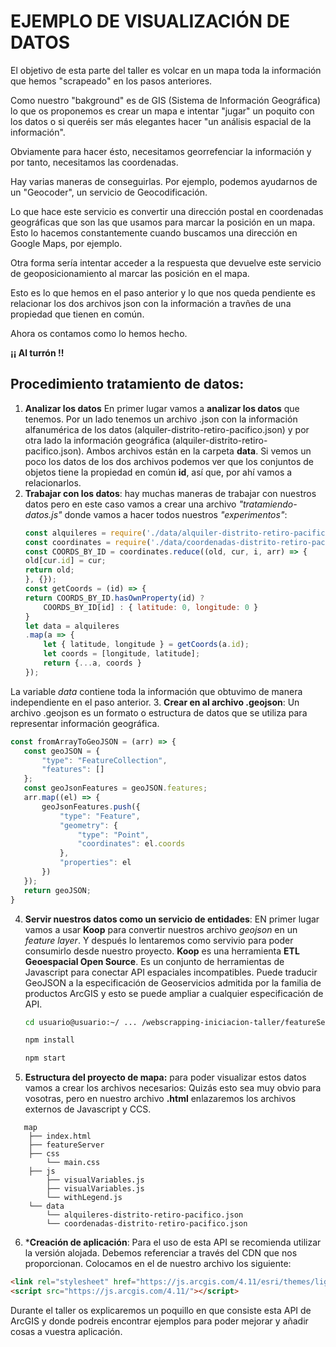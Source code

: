 # EJEMPLO DE VISUALIZACIÓN DE DATOS

El objetivo de esta parte del taller es volcar en un mapa toda la información que hemos "scrapeado" en los pasos anteriores.

Como nuestro "bakground" es de GIS (Sistema de Información Geográfica) lo que os proponemos es crear un mapa e intentar "jugar" un poquito con los datos o si queréis ser más elegantes hacer "un análisis espacial de la información".

Obviamente para hacer ésto, necesitamos georrefenciar la información y por tanto, necesitamos las coordenadas.

Hay varias maneras de conseguirlas. Por ejemplo, podemos ayudarnos de un "Geocoder", un servicio de Geocodificación. 

Lo que hace este servicio es convertir una dirección postal en coordenadas geográficas que son las que usamos para marcar la posición en un mapa. Esto lo hacemos constantemente cuando buscamos una dirección en Google Maps, por ejemplo. 

Otra forma sería intentar acceder a la respuesta que devuelve este servicio de geoposicionamiento al marcar las posición en el mapa.

Esto es lo que hemos en el paso anterior y lo que nos queda pendiente es relacionar los dos archivos json con la información a travñes de una propiedad que tienen en común.

Ahora os contamos como lo hemos hecho.

**¡¡ Al turrón !!**

## Procedimiento tratamiento de datos:
1. **Analizar los datos** En primer lugar vamos a **analizar los datos** que tenemos. Por un lado tenemos un archivo .json con la información alfanumérica de los datos (alquiler-distrito-retiro-pacifico.json) y por otra lado la información geográfica (alquiler-distrito-retiro-pacifico.json). Ambos archivos están en la carpeta **data**.
Si vemos un poco los datos de los dos archivos podemos ver que los conjuntos de objetos tiene la propiedad en común **id**, así que, por ahí vamos a relacionarlos.
3. **Trabajar con los datos**: hay muchas maneras de trabajar con nuestros datos pero en este caso vamos a crear una archivo *"tratamiendo-datos.js"* donde vamos a hacer todos nuestros *"experimentos"*:
    ```javascript
    const alquileres = require('./data/alquiler-distrito-retiro-pacifico.json');
   const coordinates = require('./data/coordenadas-distrito-retiro-pacifico.json');
   const COORDS_BY_ID = coordinates.reduce((old, cur, i, arr) => {
    old[cur.id] = cur;
    return old;
   }, {});
   const getCoords = (id) => {
    return COORDS_BY_ID.hasOwnProperty(id) ?
        COORDS_BY_ID[id] : { latitude: 0, longitude: 0 }
   }
   let data = alquileres
    .map(a => {
        let { latitude, longitude } = getCoords(a.id);
        let coords = [longitude, latitude];
        return {...a, coords }
    });
   ```

La variable *data* contiene toda la información que obtuvimo de manera independiente en el paso anterior.
3. **Crear en al archivo .geojson**: Un archivo .geojson es un formato o estructura de datos que se utiliza para representar información geográfica.

 ```javascript
 const fromArrayToGeoJSON = (arr) => {
    const geoJSON = {
        "type": "FeatureCollection",
        "features": []
    };
    const geoJsonFeatures = geoJSON.features;
    arr.map((el) => {
        geoJsonFeatures.push({
            "type": "Feature",
            "geometry": {
                "type": "Point",
                "coordinates": el.coords
            },
            "properties": el
        })
    });
    return geoJSON;
}

```
4. **Servir nuestros datos como un servicio de entidades**:
EN primer lugar vamos a usar **Koop** para convertir nuestros archivo *geojson* en un *feature layer*. Y después lo lentaremos como servivio para poder consumirlo desde nuestro proyecto. **Koop** es una herramienta **ETL Geoespacial Open Source**. Es un conjunto de herramientas de Javascript para conectar API espaciales incompatibles. Puede traducir GeoJSON a la especificación de Geoservicios admitida por la familia de productos ArcGIS y esto se puede ampliar a cualquier especificación de API.

   ```sh
   cd usuario@usuario:~/ ... /webscrapping-iniciacion-taller/featureServer/
   ```
   ```sh
   npm install
   ```
   ```sh
   npm start
   ```

5. **Estructura del proyecto de mapa:**  para poder visualizar estos datos vamos a crear los archivos necesarios:
Quizás esto sea muy obvio para vosotras, pero en nuestro archivo **.html** enlazaremos los archivos externos de Javascript y CCS.

```
   map
    ├── index.html
    ├── featureServer
    ├── css
        └── main.css
    ├── js
        ├── visualVariables.js
        ├── visualVariables.js
        └── withLegend.js 
    └── data
        └── alquileres-distrito-retiro-pacifico.json
        └── coordenadas-distrito-retiro-pacifico.json
   ```

6. ***Creación de aplicación**: Para el uso de esta API se recomienda 
utilizar la versión alojada. Debemos referenciar a través del CDN que nos proporcionan. Colocamos en el <head> de nuestro archivo <html> los siguiente:
  ```html
  <link rel="stylesheet" href="https://js.arcgis.com/4.11/esri/themes/light/main.css">
  <script src="https://js.arcgis.com/4.11/"></script>
  ```
Durante el taller os explicaremos un poquillo en que consiste esta API de ArcGIS y donde podreis encontrar ejemplos para poder mejorar y añadir cosas a vuestra aplicación.









